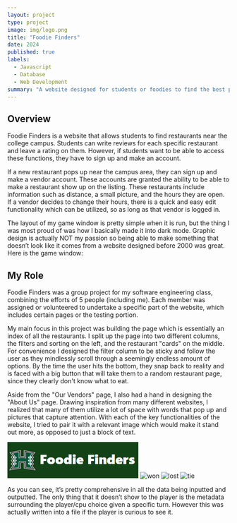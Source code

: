 ```yaml
---
layout: project
type: project
image: img/logo.png
title: "Foodie Finders"
date: 2024
published: true
labels:
  - Javascript
  - Database
  - Web Development
summary: "A website designed for students or foodies to find the best place to sate their cravings."
---
```


## Overview
Foodie Finders is a website that allows students to find restaurants near the college campus. Students can write reviews for each specific restaurant and leave a rating on them. However, if students want to be able to access these functions, they have to sign up and make an account. 

If a new restaurant pops up near the campus area, they can sign up and make a vendor account. These accounts are granted the ability to be able to make a restaurant show up on the listing. These restaurants include information such as distance, a small picture, and the hours they are open. If a vendor decides to change their hours, there is a quick and easy edit functionality which can be utilized, so as long as that vendor is logged in.

 The layout of my game window is pretty simple when it is run, but the thing I was most proud of was how I basically made it into dark mode. Graphic design is actually NOT my passion so being able to make something that doesn’t look like it comes from a website designed before 2000 was great. Here is the game window:

 ## My Role
 Foodie Finders was a group project for my software engineering class, combining the efforts of 5 people (including me). Each member was assigned or volunteered to undertake a specific part of the website, which includes certain pages or the testing portion.

 My main focus in this project was building the page which is essentially an index of all the restaurants. I split up the page into two different columns, the filters and sorting on the left, and the restaurant "cards" on the middle. For convenience I designed the filter column to be sticky and follow the user as they mindlessly scroll through a seemingly endless amount of options. By the time the user hits the bottom, they snap back to reality and is faced with a big button that will take them to a random restaurant page, since they clearly don't know what to eat. 

 Aside from the "Our Vendors" page, I also had a hand in designing the "About Us" page. Drawing inspiration from many different websites, I realized that many of them utilize a lot of space with words that pop up and pictures that capture attention. With each of the key functionalities of the website, I tried to pair it with a relevant image which would make it stand out more, as opposed to just a block of text.
 
![default](img/logo.png)
![won](https://github.com/ezekielira/ezekielira.github.io/assets/156398987/75f8e02a-67e7-47ea-adbb-40a6c6a56fef)
![lost](https://github.com/ezekielira/ezekielira.github.io/assets/156398987/9c662f12-ac48-4a0f-a2a6-79bc1268a0f4)
![tie](https://github.com/ezekielira/ezekielira.github.io/assets/156398987/91500e6b-aaa6-4014-948f-456488f7fb1b)

As you can see, it’s pretty comprehensive in all the data being inputted and outputted. The only thing that it doesn’t show to the player is the metadata surrounding the player/cpu choice given a specific turn. However this was actually written into a file if the player is curious to see it.
